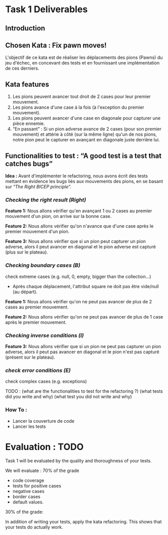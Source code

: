 # Task 1 Deliverables

## Introduction

## Chosen Kata : Fix pawn moves!

L'objectif de ce kata est de réaliser les déplacements des pions (Pawns) du jeu d'échec, en concevant des tests et en fournissant une implémentation de ces derniers. 

## Kata features

1. Les pions peuvent avancer tout droit de 2 cases pour leur premier mouvement. 
2. Les pions avance d'une case à la fois (à l'exception du premier mouvement).
3. Les pions peuvent avancer d'une case en diagonale pour capturer une pièce ennemie.
4. “En passant” : Si un pion adverse avance de 2 cases (pour son premier mouvement) et attérie à côté (sur la même ligne) qu'un de nos pions, notre pion peut le capturer en avançant en diagonale juste derrière lui.  


## Functionalities to test : “A good test is a test that catches bugs”

**Idea :** Avant d'implémenter le refactoring, nous avons écrit des tests mettant en évidence les bugs liés aux mouvements des pions, en se basant sur “_The Right BICEP principle_”.

### _Checking the right result (Right)_

**Feature 1:** Nous allons vérifier qu'en avançant 1 ou 2 cases au premier mouvement d'un pion, on arrive sur la bonne case.

**Feature 2:** Nous allons vérifier qu'on n'avance que d'une case après le premier mouvement d'un pion.

**Feature 3:** Nous allons vérifier que si un pion peut capturer un pion adverse, alors il peut avancer en diagonal et le pion adverse est capturé (plus sur le plateau).


### _Checking boundary cases (B)_

check extreme cases (e.g. null, 0, empty, bigger than the collection…)

- Après chaque déplacement, l'attribut square ne doit pas être vide/null (au départ). 

**Feature 1:** Nous allons vérifier qu'on ne peut pas avancer de plus de 2 cases au premier mouvement. 

**Feature 2:** Nous allons vérifier qu'on ne peut pas avancer de plus de 1 case après le premier mouvement.

### _Checking inverse conditions (I)_

**Feature 3:** Nous allons vérifier que si un pion ne peut pas capturer un pion adverse, alors il peut pas avancer en diagonal et le pion n'est pas capturé (présent sur le plateau).

### _check error conditions (E)_
check complex cases (e.g. exceptions)



<!-- ---------- -->
TODO : 
(what are the functionalities to test for the refactoring ?)
(what tests did you write and why)
(what test you did not write and why)
<!-- ---------- -->

### How To : 

- Lancer la couverture de code
- Lancer les tests 

# Evaluation : TODO

Task 1 will be evaluated by the quality and thoroughness of your tests.

We will evaluate : 70% of the grade
- code coverage
- tests for positive cases
- negative cases
- border cases 
- default values. 

30% of the grade: 

In addition of writing your tests, apply the kata refactoring. This shows that your tests do actually work.